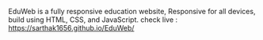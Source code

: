 EduWeb is a fully responsive education website, Responsive for all devices, build using HTML, CSS, and JavaScript.
check live : https://sarthak1656.github.io/EduWeb/
